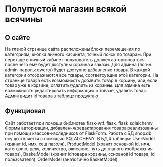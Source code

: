 <h1>Полупустой магазин всякой всячины</h1>
<h2>О сайте</h2>
<p>
На гланой странице сайта расположены блоки перемещения по категориям, кнопка личного кабинета, точный поиск по товарам. 
При переходе в личный кабинет пользователь должен авторизоваться, после чего ему будет доступны корзина и заказы.
Для админа (логин: admin, пароль: qwerty) будет доступно добавление товара. В каждой категории отображаются все товары, соответсуэщие этой категории.
На странице товара есть возможность добавить товар в корзину, или, если товар уже в корзине, оплатить/удалить из корзины.
Для админа есть возможность редактировать информацию о товаре, удалить товар. Админ видит id товара в таблице продуктаю
</p>
<h2>Функционал</h2>
<p>
Сайт работает при помощи библиотек flask-wtf, flask, flask_sqlalchemy
Формы авторизации, добавления/редактирования товара реализованны при помощи классов-наследников от FlaskForm.
Работа с БД shop.db осуществляется с помощью SQLALCHEMY. В БД 4 таблицы: UserModel (хранит id, имя, хеш пароля), 
ProductModel (хранит основной id, имя, категорию, цену, количество, описание, путь до гланого изображения товара), 
BasketModel (хранит id товара корзины, основной id товара, id пользователя), OrderModel (аналогично BasketModel) 
</p>
